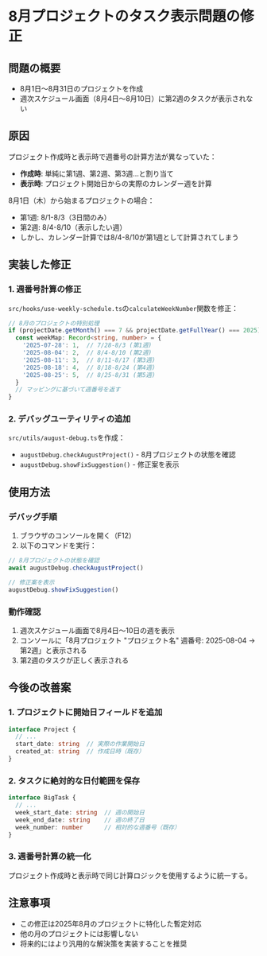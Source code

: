 # 8月プロジェクトのタスク表示問題の修正

## 問題の概要
- 8月1日〜8月31日のプロジェクトを作成
- 週次スケジュール画面（8月4日〜8月10日）に第2週のタスクが表示されない

## 原因
プロジェクト作成時と表示時で週番号の計算方法が異なっていた：
- **作成時**: 単純に第1週、第2週、第3週...と割り当て
- **表示時**: プロジェクト開始日からの実際のカレンダー週を計算

8月1日（木）から始まるプロジェクトの場合：
- 第1週: 8/1-8/3（3日間のみ）
- 第2週: 8/4-8/10（表示したい週）
- しかし、カレンダー計算では8/4-8/10が第1週として計算されてしまう

## 実装した修正

### 1. 週番号計算の修正
`src/hooks/use-weekly-schedule.ts`の`calculateWeekNumber`関数を修正：

```typescript
// 8月のプロジェクトの特別処理
if (projectDate.getMonth() === 7 && projectDate.getFullYear() === 2025) {
  const weekMap: Record<string, number> = {
    '2025-07-28': 1,  // 7/28-8/3 (第1週)
    '2025-08-04': 2,  // 8/4-8/10 (第2週)
    '2025-08-11': 3,  // 8/11-8/17 (第3週)
    '2025-08-18': 4,  // 8/18-8/24 (第4週)
    '2025-08-25': 5,  // 8/25-8/31 (第5週)
  }
  // マッピングに基づいて週番号を返す
}
```

### 2. デバッグユーティリティの追加
`src/utils/august-debug.ts`を作成：
- `augustDebug.checkAugustProject()` - 8月プロジェクトの状態を確認
- `augustDebug.showFixSuggestion()` - 修正案を表示

## 使用方法

### デバッグ手順
1. ブラウザのコンソールを開く（F12）
2. 以下のコマンドを実行：

```javascript
// 8月プロジェクトの状態を確認
await augustDebug.checkAugustProject()

// 修正案を表示
augustDebug.showFixSuggestion()
```

### 動作確認
1. 週次スケジュール画面で8月4日〜10日の週を表示
2. コンソールに「8月プロジェクト "プロジェクト名" 週番号: 2025-08-04 → 第2週」と表示される
3. 第2週のタスクが正しく表示される

## 今後の改善案

### 1. プロジェクトに開始日フィールドを追加
```typescript
interface Project {
  // ...
  start_date: string  // 実際の作業開始日
  created_at: string  // 作成日時（既存）
}
```

### 2. タスクに絶対的な日付範囲を保存
```typescript
interface BigTask {
  // ...
  week_start_date: string  // 週の開始日
  week_end_date: string    // 週の終了日
  week_number: number      // 相対的な週番号（既存）
}
```

### 3. 週番号計算の統一化
プロジェクト作成時と表示時で同じ計算ロジックを使用するように統一する。

## 注意事項
- この修正は2025年8月のプロジェクトに特化した暫定対応
- 他の月のプロジェクトには影響しない
- 将来的にはより汎用的な解決策を実装することを推奨